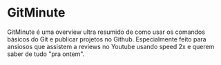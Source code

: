 # GitMinute
GitMinute é uma overview ultra resumido de como usar os comandos básicos do Git e publicar projetos no Github. Especialmente feito para ansiosos que assistem a reviews no Youtube usando speed 2x e querem saber de tudo "pra ontem".

